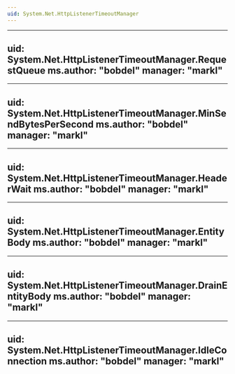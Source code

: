 ```yaml
---
uid: System.Net.HttpListenerTimeoutManager
---
```


---
uid: System.Net.HttpListenerTimeoutManager.RequestQueue
ms.author: "bobdel"
manager: "markl"
---

---
uid: System.Net.HttpListenerTimeoutManager.MinSendBytesPerSecond
ms.author: "bobdel"
manager: "markl"
---

---
uid: System.Net.HttpListenerTimeoutManager.HeaderWait
ms.author: "bobdel"
manager: "markl"
---

---
uid: System.Net.HttpListenerTimeoutManager.EntityBody
ms.author: "bobdel"
manager: "markl"
---

---
uid: System.Net.HttpListenerTimeoutManager.DrainEntityBody
ms.author: "bobdel"
manager: "markl"
---

---
uid: System.Net.HttpListenerTimeoutManager.IdleConnection
ms.author: "bobdel"
manager: "markl"
---
